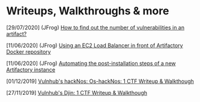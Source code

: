 # Writeups, Walkthroughs & more
[29/07/2020] (JFrog) [How to find out the number of vulnerabilities in an artifact?](https://jfrog.com/knowledge-base/how-to-find-out-the-number-of-vulnerabilities-in-an-artifact/)

[11/06/2020] (JFrog) [Using an EC2 Load Balancer in front of Artifactory Docker repository](https://jfrog.com/knowledge-base/using-an-ec2-load-balancer-in-front-of-artifactory-docker-repository/)

[11/06/2020] (JFrog) [Automating the post-installation steps of a new Artifactory instance](https://jfrog.com/knowledge-base/automating-the-post-installation-steps-of-a-new-artifactory-instance/)

[01/12/2019] [Vulnhub's hackNos: Os-hackNos: 1 CTF Writeup & Walkthough](2019-12-01_Vulnhub_Os-hackNos-1.md)  

[27/11/2019] [Vulnhub's Djin: 1 CTF Writeup & Walkthough](2019-11-27_Vulnhub_Djin1.md)
